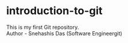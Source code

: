 # introduction-to-git
This is my first Git repository.
<br>
Author - Snehashis Das (Software Engineergit)
